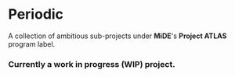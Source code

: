 # Periodic

A collection of ambitious sub-projects under **MiDE**'s **Project ATLAS** program label.

### Currently a work in progress (WIP) project.
